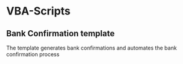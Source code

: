 # VBA-Scripts

## Bank Confirmation template
The template generates bank confirmations and automates the bank confirmation process

